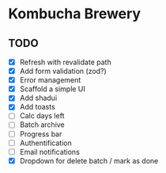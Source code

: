 # Kombucha Brewery

## TODO

-   [x] Refresh with revalidate path
-   [x] Add form validation (zod?)
-   [x] Error management
-   [x] Scaffold a simple UI
-   [x] Add shadui
-   [x] Add toasts
-   [ ] Calc days left
-   [ ] Batch archive
-   [ ] Progress bar
-   [ ] Authentification
-   [ ] Email notifications
-   [x] Dropdown for delete batch / mark as done
